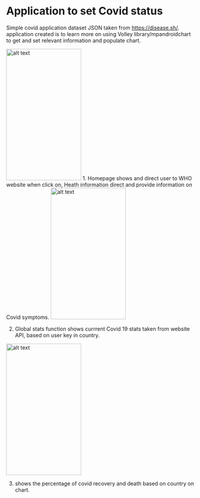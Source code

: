# Application to set Covid status 
Simple covid application dataset JSON taken from https://disease.sh/. application created is to learn more on using Volley library/mpandroidchart to get and set relevant information and populate chart. 

<img src="https://user-images.githubusercontent.com/43243626/116509386-c32ea500-a8f5-11eb-90b4-8c4e24f3d1f4.png" alt="alt text" width="200" height="350"> 
1. Homepage shows and direct user to WHO website when click on, Heath information direct and provide information on Covid symptoms.

<img src="https://user-images.githubusercontent.com/43243626/116510177-13f2cd80-a8f7-11eb-9e05-31291f43f215.png" alt="alt text" width="200" height="350"> 

2. Global stats function shows currrent Covid 19 stats taken from website API, based on user key in country. 

<img src="https://user-images.githubusercontent.com/43243626/116510369-603e0d80-a8f7-11eb-9982-bcda1a2f374e.png" alt="alt text" width="200" height="350"> 

3. shows the percentage of covid recovery and death based on country on chart.
